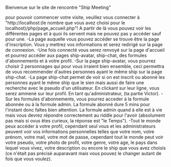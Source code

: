   Bienvenue sur le site de rencontre "Ship Meeting"
  
pour pouvoir commencer votre visite, veuillez vous connecter à "http://localhost:(le nombre que vous avez choisi pour le localhost)/php/page_accueil.php"!
A partir de là vous pouvez voir les différentes pages et à quoi ils servent mais ne pouvez pas y accéder sauf pour une.
-La page auquelle vous pouvez accéder se trouve être la page d'inscription.
Vous y mettrez vos informations et serez redirigé sur la page de connexion.
-Une fois connecté vous serez renvoyé sur la page d'accueil et pourrez accéder aux pages  ship-avatar,  ship-chat,  des formules d'abonnements et à votre profil.
-Sur la page ship-avatar, vous pourrez choisir 2 personnages qui pour vous irraient bien ensemble, ceci permettra de vous recommender d'autres personnes ayant le même ship sur la page ship-chat.
-La page ship-chat permet de voir si on est inscrit ou abonné les personnes ayant le même ship que le sien mais aussi de faire une recherche avec le pseudo d'un utilisateur.
En clickant sur leur ligne, vous serez ammené sur leur profil.
En tant qu'administrateur, (ta partie Victor).
-Sur les formules d'abonnements, vous pourrez acceder à la formule abonnée ou à la formule admin.
La formule abonné dure 5 mins pour l'instant donc faîtes bien attention.
La formule admin quand à elle est à vie mais vous devrez répondre correctement au riddle pour l'avoir (absolument pas mais si ovus êtes curieux, la réponse est "le Temps").
-Tout le monde peux accéder à votre profil, cependant seul vous et les administrateurs peuvent voir vos informations personnelles telles que votre nom, votre prénom, votre mail, votre mot de passe, cependant tout le monde peut voir votre pseudo, votre photo de profil, votre genre, votre age, le pays dans lequel vous vivez, votre description ou encore le ship que vous avez choisis (ce n'était pas précisé auparavant mais vous pouvez le changer autant de fois que vous voulez).
